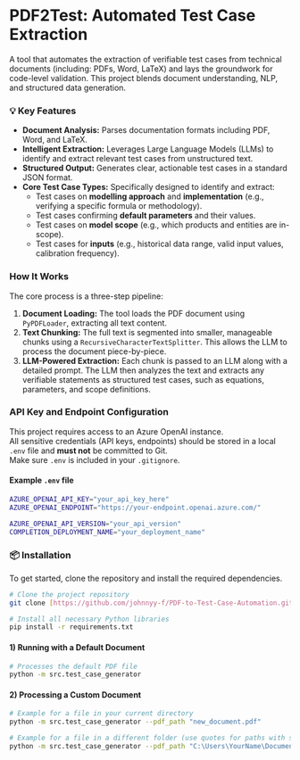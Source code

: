 # PDF2Test: Automated Test Case Extraction

A tool that automates the extraction of verifiable test cases from technical documents (including: PDFs, Word, LaTeX) and lays the groundwork for code-level validation. This project blends document understanding, NLP, and structured data generation.

### **💡 Key Features**

* **Document Analysis:** Parses documentation formats including PDF, Word, and LaTeX.
* **Intelligent Extraction:** Leverages Large Language Models (LLMs) to identify and extract relevant test cases from unstructured text.
* **Structured Output:** Generates clear, actionable test cases in a standard JSON format.
* **Core Test Case Types:** Specifically designed to identify and extract:
    * Test cases on **modelling approach** and **implementation** (e.g., verifying a specific formula or methodology).
    * Test cases confirming **default parameters** and their values.
    * Test cases on **model scope** (e.g., which products and entities are in-scope).
    * Test cases for **inputs** (e.g., historical data range, valid input values, calibration frequency).

### **How It Works**

The core process is a three-step pipeline:

1.  **Document Loading:** The tool loads the PDF document using `PyPDFLoader`, extracting all text content.
2.  **Text Chunking:** The full text is segmented into smaller, manageable chunks using a `RecursiveCharacterTextSplitter`. This allows the LLM to process the document piece-by-piece.
3.  **LLM-Powered Extraction:** Each chunk is passed to an LLM along with a detailed prompt. The LLM then analyzes the text and extracts any verifiable statements as structured test cases, such as equations, parameters, and scope definitions.

### API Key and Endpoint Configuration

This project requires access to an Azure OpenAI instance.  
All sensitive credentials (API keys, endpoints) should be stored in a local `.env` file and **must not** be committed to Git.  
Make sure `.env` is included in your `.gitignore`.

#### Example `.env` file

```bash
AZURE_OPENAI_API_KEY="your_api_key_here"
AZURE_OPENAI_ENDPOINT="https://your-endpoint.openai.azure.com/"

AZURE_OPENAI_API_VERSION="your_api_version"
COMPLETION_DEPLOYMENT_NAME="your_deployment_name"
```

### **📦 Installation**

To get started, clone the repository and install the required dependencies.

```bash
# Clone the project repository
git clone [https://github.com/johnnyy-f/PDF-to-Test-Case-Automation.git]

# Install all necessary Python libraries
pip install -r requirements.txt
```

#### 1) Running with a Default Document
```bash
# Processes the default PDF file
python -m src.test_case_generator
```
#### 2) Processing a Custom Document
```bash
# Example for a file in your current directory
python -m src.test_case_generator --pdf_path "new_document.pdf"

# Example for a file in a different folder (use quotes for paths with spaces)
python -m src.test_case_generator --pdf_path "C:\Users\YourName\Documents\Another_Doc.pdf"
```

